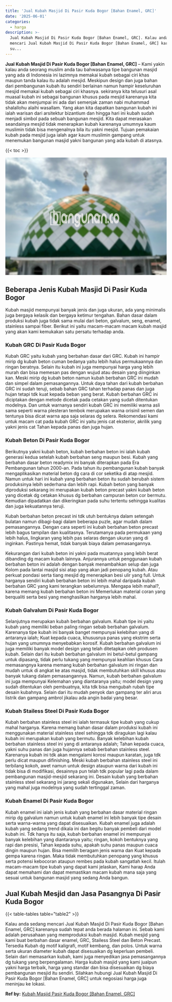 ```yaml
---
title: 'Jual Kubah Masjid Di Pasir Kuda Bogor [Bahan Enamel, GRC]'
date: '2025-06-01'
categories:
  - harga
description: >-
  Jual Kubah Masjid Di Pasir Kuda Bogor [Bahan Enamel, GRC]. Kalau anda sedang
  mencari Jual Kubah Masjid Di Pasir Kuda Bogor [Bahan Enamel, GRC] karenanya
  su...
---
```


**Jual Kubah Masjid Di Pasir Kuda Bogor \[Bahan Enamel, GRC\]** – Kami yakin kalau anda seorang muslim anda tau bahwasanya tipe bangunan masjid yang ada di Indonesia ini lazimnya memakai kubah sebagai ciri khas maupun tanda kalau itu adalah mesjid. Meskipun design dan juga bahan dari pembangunan kubah itu sendiri berlainan namun hampir keseluruhan mesjid memakai kubah sebagai ciri khasnya. sekiranya kita telusuri asal muasal kubah ini sebagai bangunan khusus pada mesjid karenanya kita tidak akan menjumpai ini ada dari semenjak zaman nabi muhammad shalallohu alaihi wasallam. Yang akan kita dapatkan bangunan kubah ini ialah warisan dari arsitektur bizantium dan hingga hari ini kubah sudah menjadi simbol pada sebuah bangunan mesjid. Kita dapat merasakan seandainya mesjid tidak menerapkan kubah karenanya umumnya kaum muslimin tidak bisa mengenalnya bila itu yakni mesjid. Tujuan pemakaian kubah pada mesjid juga ialah agar kaum muslimin gampang untuk menemukan bangunan masjid yakni bangunan yang ada kubah di atasnya.

{{< toc >}}

![Jual Kubah Masjid Di Pasir Kuda Bogor [Bahan Enamel, GRC]](/images/jual-kubah-masjid-20.png)

## Beberapa Jenis Kubah Masjid Di Pasir Kuda Bogor

Kubah masjid mempunyai banyak jenis dan juga ukuran, ada yang minimalis juga bergaya kelasik dan bergaya ketimur tengahan. Bahan dasar dalam produksi kubah juga tidak sama mulai dari beton, galvalum, seng, enamel, stainless sampai fiber. Berikut ini yaitu macam-macam macam kubah masjid yang akan kami kemukakan satu persatu terhadap anda.

### Kubah GRC Di Pasir Kuda Bogor

Kubah GRC yaitu kubah yang berbahan dasar dari GRC. Kubah ini hampir mirip dg kubah beton cuman bedanya yaitu lebih halus permukaannya dan ringan beratnya. Selain itu kubah ini juga mempunyai harga yang lebih murah dan bisa memesan pas dengan wujud atau desain yang diinginkan kan. Meski mirip dg kubah beton namun kubah berbahan GRC ini mudah dan simpel dalam pemasangannya. Untuk daya tahan dari kubah berbahan GRC ini sudah teruji, sebab bahan GRC tahan terhadap panas dan juga hujan tetapi tdk kuat kepada beban yang berat. Kubah berbahan GRC ini diciptakan dengan metode dicetak pada cetakan yang sudah ditentukan modelnya. Dan untuk warnanya sendiri kubah GRC ini memiliki warna asli sama seperti warna plesteran tembok merupakan warna orisinil semen dan tentunya bisa dicat warna apa saja selaras dg selera. Rekomendasi kami untuk macam cat pada kubah GRC ini yaitu jenis cat eksterior, akrilik yang yakni jenis cat Tahan kepada panas dan juga hujan.

### Kubah Beton Di Pasir Kuda Bogor

Berikutnya yakni kubah beton, kubah berbahan beton ini ialah kubah generasi kedua setelah kubah berbahan seng maupun besi. Kubah yang berbahan dasar beton readymix ini banyak diterapkan pada Era Pembangunan tahun 2000-an. Pada tahun itu pembangunan kubah banyak mengaplikasikan material beton dg cara di cor seketika di atap mesjid. Namun untuk hari ini kubah yang berbahan beton itu sudah berubah sistem produksinya lebih sederhana dan lebih rapi. Kubah beton yang banyak diproduksi sekarang ini merupakan kubah beton precast yakni kubah beton yang dicetak dg cetakan khusus dg berbahan campuran beton cor bermutu. Kemudian dipadatkan dan dikeringkan pada suhu tertentu sehingga kualitas dan juga kekuatannya teruji.

Kubah berbahan beton precast ini tdk utuh bentuknya dalam setengah bulatan namun dibagi-bagi dalam beberapa puzle, agar mudah dalam pemasangannya. Dengan cara seperti ini kubah berbahan beton precast lebih bagus tampilan dan kualitasnya. Terutamanya pada permukaan yang lebih halus, lingkaran yang lebih pas selaras dengan ukuran yang di inginkan. Pastinya hemat, tidak banyak biaya dalam pemasangannya.

Kekurangan dari kubah beton ini yakni pada muatannya yang lebih berat dibanding dg macam kubah lainnya. Anjurannya untuk penggunaan kubah berbahan beton ini adalah dengan banyak menambahkan selup dan juga Kolom pada lantai masjid sisi atap yang akan jadi penopang kubah. Atau perkuat pondasi serta tiang mesjid dg menerapkan besi ulir yang full. Untuk harganya sendiri kubah berbahan beton ini lebih mahal daripada kubah berbahan GRC yang kami terangkan sebelumnya. Mengapa lebih mahal?, karena memang kubah berbahan beton ini Memerlukan material coran yang berqualiti serta besi yang menghasilkan harganya lebih mahal.

### Kubah Galvalum Di Pasir Kuda Bogor

Selanjutnya merupakan kubah berbahan galvalum. Kubah tipe ini yaitu kubah yang memiliki beban paling ringan sebab berbahan galvalum. Karenanya tipe kubah ini banyak banget mempunyai kelebihan yang di antaranya ialah; Kuat kepada cuaca, khususnya panas yang ekstrim serta hujan yang umumnya menyebabkan korosif. Kubah berbahan galvalum ini juga memiliki banyak model design yang telah ditetapkan oleh produsen kubah. Selain dari itu kubah berbahan galvalum ini betul-betul gampang untuk dipasang, tidak perlu tukang yang mempunyai keahlian khusus Cara memasangnya karena memang kubah berbahan galvalum ini ringan dan mudah untuk di angkat ke atas masjid, tidak membutuhkan skill khusus atau banyak tukang dalam pemasangannya. Namun, kubah berbahan galvalum ini juga mempunyai Kelemahan yang diantaranya yaitu; model design yang sudah ditentukan oleh pembuatnya, kita tdk bisa mengubah rubah tipe desain kubahnya. Selain dari itu mudah penyok dan gampang ter aliri arus listrik dan gampang ambrol jikalau ada angin badai yang besar.

### Kubah Stailess Steel Di Pasir Kuda Bogor

Kubah berbahan stainless steel ini ialah termasuk tipe kubah yang cukup mahal harganya. Karena memang bahan dasar dalam produksi kubah ini menggunakan material stainless steel sehingga tdk diragukan lagi kalau kubah ini merupakan kubah yang bermutu. Banyak kelebihan kubah berbahan stainless steel ini yang di antaranya adalah; Tahan kepada cuaca, yakni suhu panas dan juga hujannya sebab berbahan stainless steel. Karenanya kubah ini tdk akan mengalami korosi maupun karatan, juga tdk perlu dicat maupun difinishing. Meski kubah berbahan stainless steel ini terbilang kokoh, awet namun untuk design ataupun warna dari kubah ini tidak bisa di modifikasi, desainnya pun telah tdk popular lagi pada dalam pembangunan masjid-mesjid sekarang ini. Desain kubah yang berbahan stainless steel sekarang ini jarang sekali digunakan, Selain dari harganya yang mahal juga modelnya yang sudah tertinggal zaman.

### Kubah Enamel Di Pasir Kuda Bogor

Kubah enamel ini ialah jenis kubah yang berbahan dasar material ringan mirip dg galvalum namun untuk kubah enamel ini lebih banyak tipe desain serta warna-warna yang dapat disesuaikan. Kubah enamel juga adalah kubah yang sedang trend dikala ini dan begitu banyak pembeli dari model kubah ini. Tdk hanya itu saja, kubah berbahan enamel ini mempunyai banyak kelebihan yang diantaranya yaitu; ringan, kokoh bentuknya yang rapi dan presisi, Tahan kepada suhu, apakah suhu panas maupun cuaca dingin maupun hujan. Bisa memilih beragam jenis warna dan Kuat kepada gempa karena ringan. Maka tidak membutuhkan penopang yang khusus serta potensi kebocoran ataupun rembes pada kubah sangatlah kecil. Itulah macam-macam tipe kubah yang dapat kami jelaskan, Kami harap Anda dapat memahami dan dapat memastikan macam kubah mana saja yang sesuai untuk bangunan masjid yang sedang Anda bangun.

## Jual Kubah Mesjid dan Jasa Pasangnya Di Pasir Kuda Bogor

{{< table-tables table="table2" >}}

Kalau anda sedang mencari Jual Kubah Masjid Di Pasir Kuda Bogor \[Bahan Enamel, GRC\] karenanya sudah tepat anda berada halaman ini. Sebab kami adalah perusahaan yang memproduksi kubah masjid. Kubah mesjid yang kami buat berbahan dasar enamel, GRC, Stailess Steel dan Beton Precast. Tersedia Kubah dg motif kaligrafi, motif kembang, dan polos. Untuk warna serta ukuran diameter kubah dapat disesuaikan dg keperluan pembeli. Selain dari memasarkan kubah, kami juga menyedikan jasa pemasangannya dg tukang yang berpengalaman. Harga kubah masjid yang kami jualpun yakni harga terbaik, harga yang standar dan bisa disesuaikan dg biaya pembangunan mesjid itu sendiri. Silahkan hubungi Jual Kubah Masjid Di Pasir Kuda Bogor \[Bahan Enamel, GRC\] untuk negosiasi harga juga meninjau ke lokasi.

**Ref by:** [Kubah Masjid Pasir Kuda Bogor [Bahan Enamel, GRC]](https://id.wikipedia.org/wiki/Kubah)

